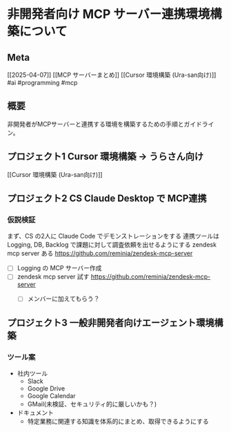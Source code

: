 # 非開発者向け MCP サーバー連携環境構築について

## Meta

[[2025-04-07]] [[MCP サーバーまとめ]] [[Cursor 環境構築 (Ura-san向け)]]
#ai #programming #mcp

## 概要

非開発者がMCPサーバーと連携する環境を構築するための手順とガイドライン。

## プロジェクト1 Cursor 環境構築 -> うらさん向け

[[Cursor 環境構築 (Ura-san向け)]]

## プロジェクト2 CS Claude Desktop で MCP連携

### 仮説検証

まず、CS の2人に Claude Code でデモンストレーションをする
連携ツールは Logging, DB, Backlog で課題に対して調査依頼を出せるようにする
zendesk mcp server ある https://github.com/reminia/zendesk-mcp-server

- [ ] Logging の MCP サーバー作成
- [ ] zendesk mcp server 試す https://github.com/reminia/zendesk-mcp-server
	- [ ] メンバーに加えてもらう？


## プロジェクト3 一般非開発者向けエージェント環境構築

### ツール案

- 社内ツール
	- Slack
	- Google Drive
	- Google Calendar
	- GMail(未検証、セキュリティ的に厳しいかも？)
- ドキュメント
	- 特定業務に関連する知識を体系的にまとめ、取得できるようにする